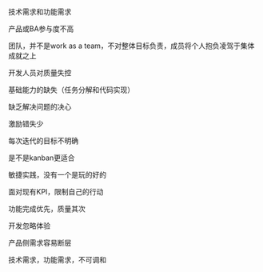 技术需求和功能需求

产品或BA参与度不高

团队，并不是work as a team，不对整体目标负责，成员将个人抱负凌驾于集体成就之上

开发人员对质量失控

基础能力的缺失（任务分解和代码实现）

缺乏解决问题的决心

激励错失少

每次迭代的目标不明确

是不是kanban更适合

敏捷实践，没有一个是玩的好的

面对现有KPI，限制自己的行动

功能完成优先，质量其次

开发忽略体验

产品侧需求容易断层

技术需求，功能需求，不可调和
